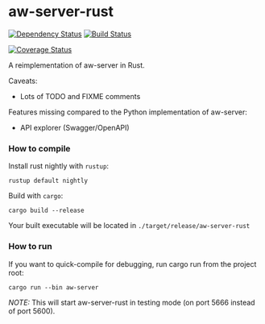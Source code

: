aw-server-rust
==============

[![Dependency Status](https://deps.rs/repo/github/activitywatch/aw-server-rust/status.svg)](https://deps.rs/repo/github/activitywatch/aw-server-rust)
[![Build Status](https://github.com/ActivityWatch/aw-server-rust/workflows/Build/badge.svg?branch=master)](https://github.com/ActivityWatch/aw-server-rust/actions?query=workflow%3ABuild+branch%3Amaster)

[![Coverage Status](https://codecov.io/gh/ActivityWatch/aw-server-rust/branch/master/graph/badge.svg)](https://codecov.io/gh/ActivityWatch/aw-server-rust)

A reimplementation of aw-server in Rust.

Caveats:

 - Lots of TODO and FIXME comments

Features missing compared to the Python implementation of aw-server:

 - API explorer (Swagger/OpenAPI)

### How to compile

Install rust nightly with `rustup`:

```
rustup default nightly
```

Build with `cargo`:

```
cargo build --release 
```

Your built executable will be located in `./target/release/aw-server-rust`


### How to run

If you want to quick-compile for debugging, run cargo run from the project root:

```
cargo run --bin aw-server
```

*NOTE:* This will start aw-server-rust in testing mode (on port 5666 instead of port 5600).
